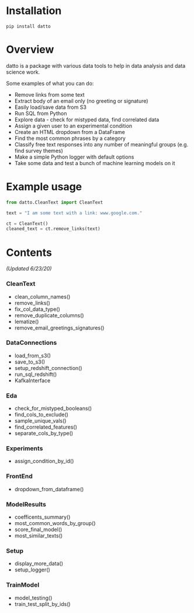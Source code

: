 # Installation

`pip install datto`

# Overview

datto is a package with various data tools to help in data analysis and data science work.

Some examples of what you can do:

- Remove links from some text
- Extract body of an email only (no greeting or signature)
- Easily load/save data from S3
- Run SQL from Python
- Explore data - check for mistyped data, find correlated data
- Assign a given user to an experimental condition
- Create an HTML dropdown from a DataFrame
- Find the most common phrases by a category
- Classify free text responses into any number of meaningful groups (e.g. find survey themes)
- Make a simple Python logger with default options
- Take some data and test a bunch of machine learning models on it

# Example usage

```python
from datto.CleanText import CleanText

text = "I am some text with a link: www.google.com."

ct = CleanText()
cleaned_text = ct.remove_links(text)
```

# Contents

_(Updated 6/23/20)_

### CleanText

- clean_column_names()
- remove_links()
- fix_col_data_type()
- remove_duplicate_columns()
- lematize()
- remove_email_greetings_signatures()

### DataConnections

- load_from_s3()
- save_to_s3()
- setup_redshift_connection()
- run_sql_redshift()
- KafkaInterface

### Eda

- check_for_mistyped_booleans()
- find_cols_to_exclude()
- sample_unique_vals()
- find_correlated_features()
- separate_cols_by_type()

### Experiments

- assign_condition_by_id()

### FrontEnd

- dropdown_from_dataframe()

### ModelResults

- coefficents_summary()
- most_common_words_by_group()
- score_final_model()
- most_similar_texts()

### Setup

- display_more_data()
- setup_logger()

### TrainModel

- model_testing()
- train_test_split_by_ids()
